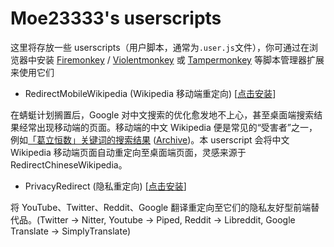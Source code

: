 # Moe23333's userscripts

这里将存放一些 userscripts（用户脚本，通常为`.user.js`文件），你可通过在浏览器中安装 [Firemonkey](https://addons.mozilla.org/firefox/addon/firemonkey) / [Violentmonkey](https://violentmonkey.github.io) 或 [Tampermonkey](https://www.tampermonkey.net) 等脚本管理器扩展来使用它们

- RedirectMobileWikipedia  (Wikipedia 移动端重定向) [[点击安装](https://raw.githubusercontent.com/Moe23333/userscripts/master/redirect_mobile_wikipedia.user.js)]

在蜻蜓计划搁置后，Google 对中文搜索的优化愈发地不上心，甚至桌面端搜索结果经常出现移动端的页面。移动端的中文 Wikipedia 便是常见的“受害者”之一，例如[「葛立恒数」关键词的搜索结果](https://www.google.com/search?q=%E8%91%9B%E7%AB%8B%E6%81%92%E6%95%B0) ([Archive](https://web.archive.org/web/20221205085332/https://www.google.com/search?q=%E8%91%9B%E7%AB%8B%E6%81%92%E6%95%B0))。本 userscript 会将中文 Wikipedia 移动端页面自动重定向至桌面端页面，灵感来源于 RedirectChineseWikipedia。

- PrivacyRedirect (隐私重定向) [[点击安装](https://raw.githubusercontent.com/Moe23333/userscripts/main/privacy_redirect.user.js)]

将 YouTube、Twitter、Reddit、Google 翻译重定向至它们的隐私友好型前端替代品。(Twitter -> Nitter, Youtube -> Piped, Reddit -> Libreddit, Google Translate -> SimplyTranslate)
